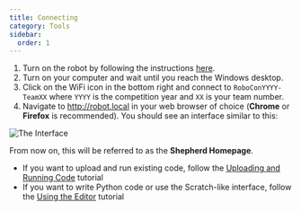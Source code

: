 ```yaml
---
title: Connecting
category: Tools
sidebar:
  order: 1
---
```

1. Turn on the robot by following the instructions [here](/tutorials/turning-everything-on.md).
1. Turn on your computer and wait until you reach the Windows desktop.
2. Click on the WiFi icon in the bottom right and connect to `RoboConYYYY-TeamXX` where `YYYY` is the competition year and `XX` is your team number.
3. Navigate to <http://robot.local> in your web browser of choice (**Chrome** or **Firefox** is recommended). You should see an interface similar to this:

![The Interface](/images/shepherd.png)

From now on, this will be referred to as the **Shepherd Homepage**.

- If you want to upload and run existing code, follow the [Uploading and Running Code](/tools/uploading.md) tutorial
- If you want to write Python code or use the Scratch-like interface, follow the [Using the Editor](/tools/editor.md) tutorial
